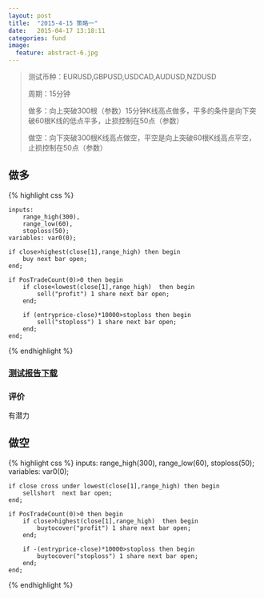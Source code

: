```yaml
---
layout: post
title:  "2015-4-15 策略一"
date:   2015-04-17 13:18:11
categories: fund
image:
  feature: abstract-6.jpg
---
```


> 测试币种：EURUSD,GBPUSD,USDCAD,AUDUSD,NZDUSD
>
> 周期：15分钟
>
> 做多：向上突破300根（参数）15分钟K线高点做多，平多的条件是向下突破60根K线的低点平多，止损控制在50点（参数）
>
> 做空：向下突破300根K线高点做空，平空是向上突破60根K线高点平空，止损控制在50点（参数）

## 做多

{% highlight css %}

    inputs: 
    	range_high(300),
    	range_low(60),
    	stoploss(50);
    variables: var0(0);

    if close>highest(close[1],range_high) then begin
	    buy next bar open;
    end;

    if PosTradeCount(0)>0 then begin
	    if close<lowest(close[1],range_high)  then begin
		    sell("profit") 1 share next bar open;
	    end;

    	if (entryprice-close)*10000>stoploss then begin
    		sell("stoploss") 1 share next bar open;
    	end;
    end;

{% endhighlight %}

### [测试报告下载](http://glpblog.oss-cn-hangzhou.aliyuncs.com/new_1_long.rar)


### 评价

有潜力

## 做空

{% highlight css %}
	inputs: 
		range_high(300),
		range_low(60),
		stoploss(50);
	variables: var0(0);

	if close cross under lowest(close[1],range_high) then begin
		sellshort  next bar open;
	end;

	if PosTradeCount(0)>0 then begin
		if close>highest(close[1],range_high)  then begin
			buytocover("profit") 1 share next bar open;
		end;

		if -(entryprice-close)*10000>stoploss then begin
			buytocover("stoploss") 1 share next bar open;
		end;
	end;
{% endhighlight %}
